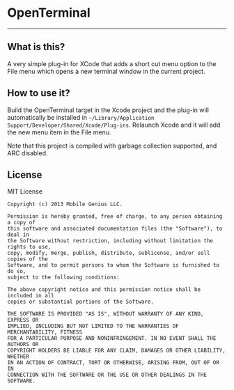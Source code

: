 # OpenTerminal
---

## What is this?

A very simple plug-in for XCode that adds a short cut menu option to the File menu which opens a new terminal window in the current project.

## How to use it?

Build the OpenTerminal target in the Xcode project and the plug-in will automatically be installed in `~/Library/Application Support/Developer/Shared/Xcode/Plug-ins`. Relaunch Xcode and it will add the new menu item in the File menu.


Note that this project is compiled with garbage collection supported, and ARC disabled.

## License

MIT License

    Copyright (c) 2013 Mobile Genius LLC.
    
    Permission is hereby granted, free of charge, to any person obtaining a copy of
    this software and associated documentation files (the "Software"), to deal in
    the Software without restriction, including without limitation the rights to use,
    copy, modify, merge, publish, distribute, sublicense, and/or sell copies of the
    Software, and to permit persons to whom the Software is furnished to do so,
    subject to the following conditions:
    
    The above copyright notice and this permission notice shall be included in all
    copies or substantial portions of the Software.
    
    THE SOFTWARE IS PROVIDED "AS IS", WITHOUT WARRANTY OF ANY KIND, EXPRESS OR
    IMPLIED, INCLUDING BUT NOT LIMITED TO THE WARRANTIES OF MERCHANTABILITY, FITNESS
    FOR A PARTICULAR PURPOSE AND NONINFRINGEMENT. IN NO EVENT SHALL THE AUTHORS OR
    COPYRIGHT HOLDERS BE LIABLE FOR ANY CLAIM, DAMAGES OR OTHER LIABILITY, WHETHER
    IN AN ACTION OF CONTRACT, TORT OR OTHERWISE, ARISING FROM, OUT OF OR IN
    CONNECTION WITH THE SOFTWARE OR THE USE OR OTHER DEALINGS IN THE SOFTWARE.